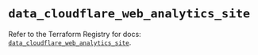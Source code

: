 # `data_cloudflare_web_analytics_site`

Refer to the Terraform Registry for docs: [`data_cloudflare_web_analytics_site`](https://registry.terraform.io/providers/cloudflare/cloudflare/5.8.4/docs/data-sources/web_analytics_site).
